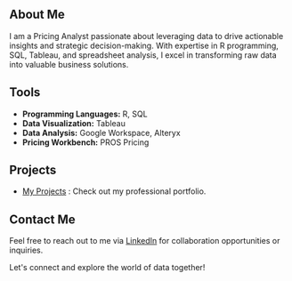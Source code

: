 ## About Me
I am a Pricing Analyst passionate about leveraging data to drive actionable insights and strategic decision-making. With expertise in R programming, SQL, Tableau, and spreadsheet analysis, I excel in transforming raw data into valuable business solutions.

## Tools
- **Programming Languages:** R, SQL
- **Data Visualization:** Tableau
- **Data Analysis:** Google Workspace, Alteryx
- **Pricing Workbench:**  PROS Pricing

## Projects
- [My Projects](https://sirius-ife.github.io/my_projects/) : Check out my professional portfolio.

## Contact Me
Feel free to reach out to me via [LinkedIn](https://www.linkedin.com/in/ifeoluwa-abe-02858a244/) for collaboration opportunities or inquiries.

Let's connect and explore the world of data together!


